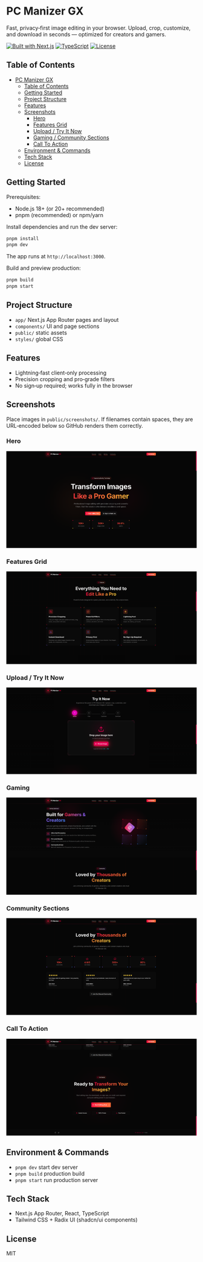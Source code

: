 PC Manizer GX
================

Fast, privacy‑first image editing in your browser. Upload, crop, customize, and download in seconds — optimized for creators and gamers.

[![Built with Next.js](https://img.shields.io/badge/Next.js-14-black?logo=next.js)](https://nextjs.org/) [![TypeScript](https://img.shields.io/badge/TypeScript-5-blue?logo=typescript)](https://www.typescriptlang.org/) [![License](https://img.shields.io/badge/License-MIT-green.svg)](LICENSE)

Table of Contents
-----------------

- [PC Manizer GX](#pc-manizer-gx)
  - [Table of Contents](#table-of-contents)
  - [Getting Started](#getting-started)
  - [Project Structure](#project-structure)
  - [Features](#features)
  - [Screenshots](#screenshots)
    - [Hero](#hero)
    - [Features Grid](#features-grid)
    - [Upload / Try It Now](#upload--try-it-now)
    - [Gaming / Community Sections](#gaming--community-sections)
    - [Call To Action](#call-to-action)
  - [Environment \& Commands](#environment--commands)
  - [Tech Stack](#tech-stack)
  - [License](#license)

Getting Started
---------------

Prerequisites:

- Node.js 18+ (or 20+ recommended)
- pnpm (recommended) or npm/yarn

Install dependencies and run the dev server:

```bash
pnpm install
pnpm dev
```

The app runs at `http://localhost:3000`.

Build and preview production:

```bash
pnpm build
pnpm start
```

Project Structure
-----------------

- `app/` Next.js App Router pages and layout
- `components/` UI and page sections
- `public/` static assets
- `styles/` global CSS

Features
--------

- Lightning‑fast client‑only processing
- Precision cropping and pro‑grade filters
- No sign‑up required; works fully in the browser

Screenshots
-----------

Place images in `public/screenshots/`. If filenames contain spaces, they are URL‑encoded below so GitHub renders them correctly.

### Hero

![Hero](public/screenshots/Captura%20de%20pantalla%202025-10-03%20161103.png)

### Features Grid

![Features](public/screenshots/Captura%20de%20pantalla%202025-10-03%20161124.png)

### Upload / Try It Now

![Upload](public/screenshots/Captura%20de%20pantalla%202025-10-03%20161145.png)

### Gaming 

![Gaming](public/screenshots/Captura%20de%20pantalla%202025-10-03%20161246.png)

### Community Sections

![Community](public/screenshots/Captura%20de%20pantalla%202025-10-03%20161308.png)

### Call To Action

![CTA](public/screenshots/Captura%20de%20pantalla%202025-10-03%20161329.png)

Environment & Commands
----------------------

- `pnpm dev` start dev server
- `pnpm build` production build
- `pnpm start` run production server

Tech Stack
----------

- Next.js App Router, React, TypeScript
- Tailwind CSS + Radix UI (shadcn/ui components)

License
-------

MIT

